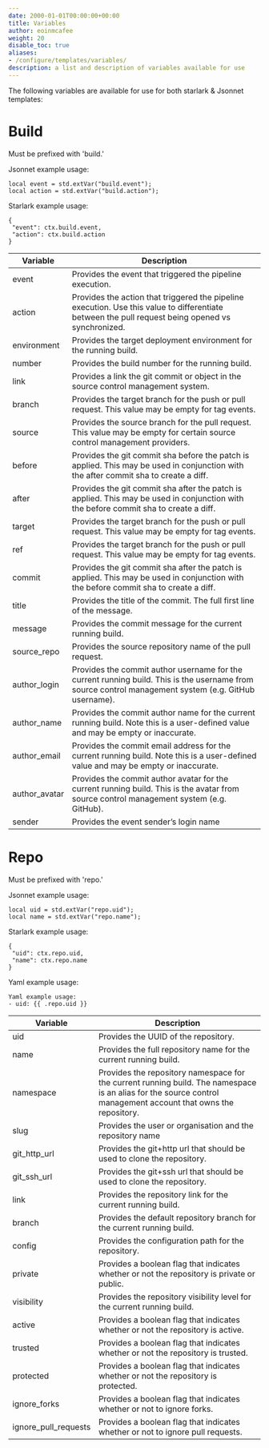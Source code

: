 ```yaml
---
date: 2000-01-01T00:00:00+00:00
title: Variables
author: eoinmcafee
weight: 20
disable_toc: true
aliases:
- /configure/templates/variables/ 
description: a list and description of variables available for use
---
```

The following variables are available for use for both starlark & Jsonnet templates:

# Build
Must be prefixed with 'build.'

Jsonnet example usage:
```
local event = std.extVar("build.event");
local action = std.extVar("build.action");
```

Starlark example usage:
```
{
 "event": ctx.build.event,
 "action": ctx.build.action
}
```

Variable	| Description
------------|------------
event	      | Provides the event that triggered the pipeline execution.
action	      | Provides the action that triggered the pipeline execution. Use this value to differentiate between the pull request being opened vs synchronized.
environment	  | Provides the target deployment environment for the running build.
number        | Provides the build number for the running build.
link	      | Provides a link the git commit or object in the source control management system.
branch	      | Provides the target branch for the push or pull request. This value may be empty for tag events.
source	      | Provides the source branch for the pull request. This value may be empty for certain source control management providers.
before	      | Provides the git commit sha before the patch is applied. This may be used in conjunction with the after commit sha to create a diff.
after	      | Provides the git commit sha after the patch is applied. This may be used in conjunction with the before commit sha to create a diff.
target	      | Provides the target branch for the push or pull request. This value may be empty for tag events.
ref	          | Provides the target branch for the push or pull request. This value may be empty for tag events.
commit	      | Provides the git commit sha after the patch is applied. This may be used in conjunction with the before commit sha to create a diff.
title	      | Provides the title of the commit. The full first line of the message.
message	      | Provides the commit message for the current running build.
source_repo	  | Provides the source repository name of the pull request.
author_login  | Provides the commit author username for the current running build. This is the username from source control management system (e.g. GitHub username).
author_name   | Provides the commit author name for the current running build. Note this is a user-defined value and may be empty or inaccurate.
author_email  | Provides the commit email address for the current running build. Note this is a user-defined value and may be empty or inaccurate.
author_avatar | Provides the commit author avatar for the current running build. This is the avatar from source control management system (e.g. GitHub).
sender	      | Provides the event sender’s login name

# Repo
Must be prefixed with 'repo.'

Jsonnet example usage:
```
local uid = std.extVar("repo.uid");
local name = std.extVar("repo.name");
 ```

Starlark example usage:
```
{
 "uid": ctx.repo.uid,
 "name": ctx.repo.name
}
```

Yaml example usage:
```
Yaml example usage:
- uid: {{ .repo.uid }}
```

Variable	| Description
------------|------------
uid	         | Provides the UUID of the repository.
name	     | Provides the full repository name for the current running build.
namespace	 | Provides the repository namespace for the current running build. The namespace is an alias for the source control management account that owns the repository.
slug	     | Provides the user or organisation and the repository name
git_http_url | Provides the git+http url that should be used to clone the repository.
git_ssh_url	 | Provides the git+ssh url that should be used to clone the repository.
link	     | Provides the repository link for the current running build.
branch	     | Provides the default repository branch for the current running build.
config	     | Provides the configuration path for the repository.
private	     | Provides a boolean flag that indicates whether or not the repository is private or public.
visibility	 | Provides the repository visibility level for the current running build.
active	     | Provides a boolean flag that indicates whether or not the repository is active.
trusted	     | Provides a boolean flag that indicates whether or not the repository is trusted.
protected	 | Provides a boolean flag that indicates whether or not the repository is protected.
ignore_forks | Provides a boolean flag that indicates whether or not to ignore forks.
ignore_pull_requests  | Provides a boolean flag that indicates whether or not to ignore pull requests.
